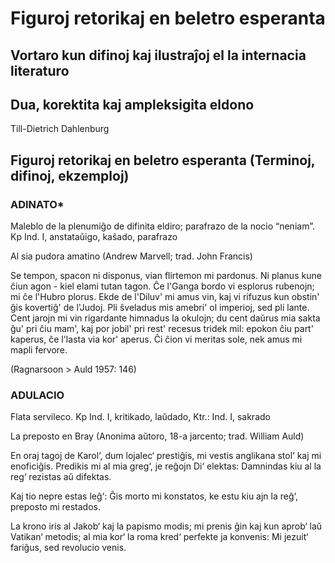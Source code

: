 # Figuroj retorikaj en beletro esperanta
## Vortaro kun difinoj kaj ilustraĵoj el la internacia literaturo
## Dua, korektita kaj ampleksigita eldono

Till-Dietrich Dahlenburg


## Figuroj retorikaj en beletro esperanta (Terminoj, difinoj, ekzemploj)

### ADINATO*
Maleblo de la plenumiĝo de difinita eldiro; parafrazo de la nocio “neniam”.
Kp Ind. I, anstataŭigo, kaŝado, parafrazo

Al sia pudora amatino
(Andrew Marvell; trad. John Francis)

Se tempon, spacon ni disponus,
vian flirtemon mi pardonus.
Ni planus kune ĉiun agon -
kiel elami tutan tagon.
Ĉe l'Ganga bordo vi esplorus
rubenojn; mi ĉe l'Hubro plorus.
Ekde de l'Diluv' mi amus vin,
kaj vi rifuzus kun obstin'
ĝis kovertiĝ' de l'Judoj. Pli
ŝveladus mis amebri'
ol imperioj, sed pli lante.
Cent jarojn mi vin rigardante
himnadus la okulojn; du
cent daŭrus mia sakta ĝu'
pri ĉiu mam', kaj por jobil'
pri rest' recesus tridek mil:
epokon ĉiu part' kaperus,
ĉe l'lasta via kor' aperus.
Ĉi ĉion vi meritas sole,
nek amus mi mapli fervore.

(Ragnarsoon > Auld 1957: 146)

### ADULACIO
Flata servileco.
Kp Ind. I, kritikado, laŭdado,
Ktr.: Ind. I, sakrado

La preposto en Bray
(Anonima aŭtoro, 18-a jarcento; trad. William Auld)

En oraj tagoj de Karol‘,
dum lojalec‘ prestiĝis,
mi vestis anglikana stol‘
kaj mi enoficiĝis.
Predikis mi al mia greg‘,
je reĝojn Di‘ elektas:
Damnindas kiu al la reg‘
rezistas aŭ difektas.

Kaj tio nepre estas leĝ‘:
Ĝis morto mi konstatos,
ke estu kiu ajn la reĝ‘,
preposto mi restados.

La krono iris al Jakob‘
kaj la papismo modis;
mi prenis ĝin kaj kun aprob‘
laŭ Vatikan‘ metodis;
al mia kor‘ la roma kred‘
perfekte ja konvenis:
Mi jezuit‘ fariĝus, sed
revolucio venis.

